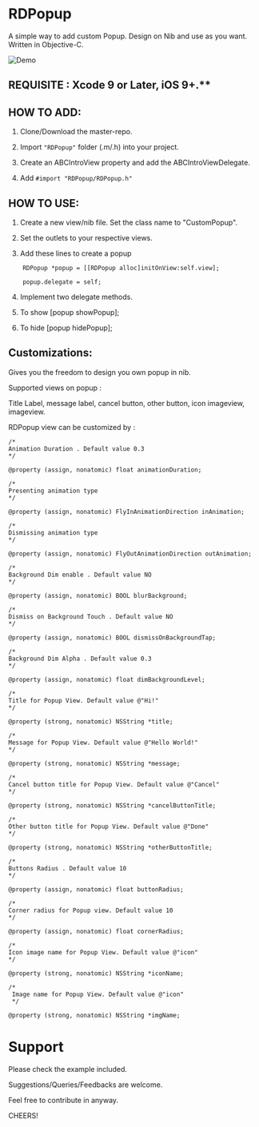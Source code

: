 # RDPopup

A simple way to add custom Popup. Design on Nib and use as you want. 
Written in Objective-C.

![Demo](https://github.com/rajdhakate/RDPopup/blob/master/demo.gif)

## REQUISITE : Xcode 9 or Later, iOS 9+.**

## HOW TO ADD:

1. Clone/Download the master-repo.

2. Import ```"RDPopup"``` folder (.m/.h) into your project.

3. Create an ABCIntroView property and add the ABCIntroViewDelegate.

4. Add ```#import "RDPopup/RDPopup.h"```

## HOW TO USE:

1. Create a new view/nib file. Set the class name to "CustomPopup".

2. Set the outlets to your respective views.

3. Add these lines to create a popup
```
    RDPopup *popup = [[RDPopup alloc]initOnView:self.view];

    popup.delegate = self;
```
4. Implement two delegate methods.

5. To show [popup showPopup];

6. To hide [popup hidePopup];


## Customizations:

Gives you the freedom to design you own popup in nib.

Supported views on popup : 

Title Label, message label, cancel button, other button, icon imageview, imageview.

RDPopup view can be customized by : 

```objc
/*
Animation Duration . Default value 0.3
*/

@property (assign, nonatomic) float animationDuration;
```
```objc
/*
Presenting animation type
*/

@property (assign, nonatomic) FlyInAnimationDirection inAnimation;
```
```objc
/*
Dismissing animation type
*/

@property (assign, nonatomic) FlyOutAnimationDirection outAnimation;
```
```objc
/*
Background Dim enable . Default value NO
*/

@property (assign, nonatomic) BOOL blurBackground;
```
```objc
/*
Dismiss on Background Touch . Default value NO
*/

@property (assign, nonatomic) BOOL dismissOnBackgroundTap;
```
```objc
/*
Background Dim Alpha . Default value 0.3
*/

@property (assign, nonatomic) float dimBackgroundLevel;
```
```objc
/*
Title for Popup View. Default value @"Hi!"
*/

@property (strong, nonatomic) NSString *title;
```
```objc
/*
Message for Popup View. Default value @"Hello World!"
*/

@property (strong, nonatomic) NSString *message;
```
```objc
/*
Cancel button title for Popup View. Default value @"Cancel"
*/

@property (strong, nonatomic) NSString *cancelButtonTitle;
```
```objc
/*
Other button title for Popup View. Default value @"Done"
*/

@property (strong, nonatomic) NSString *otherButtonTitle;
```
```objc
/*
Buttons Radius . Default value 10
*/

@property (assign, nonatomic) float buttonRadius;
```
```objc
/*
Corner radius for Popup view. Default value 10
*/

@property (assign, nonatomic) float cornerRadius;
```
```objc
/*
Icon image name for Popup View. Default value @"icon"
*/

@property (strong, nonatomic) NSString *iconName;
```
```objc
/*
 Image name for Popup View. Default value @"icon"
 */

@property (strong, nonatomic) NSString *imgName;
```

# Support

Please check the example included.

Suggestions/Queries/Feedbacks are welcome.

Feel free to contribute in anyway.


CHEERS!
